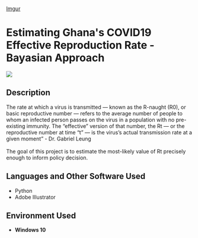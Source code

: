 

[Imgur](https://i.imgur.com/bgBAL0x.png)

# Estimating Ghana's COVID19 Effective Reproduction Rate - Bayasian Approach

![](https://i.imgur.com/bgBAL0x.png)
<h2>Description</h2>
The rate at which a virus is transmitted — known as the R-naught (R0), or basic reproductive number — refers to the average number of people to whom an infected person passes on the virus in a population with no pre-existing immunity. The “effective” version of that number, the Rt — or the reproductive number at time “t” — is the virus’s actual transmission rate at a given moment” - Dr. Gabriel Leung
<br></br>
The goal of this project is to estimate the most-likely value of Rt precisely enough to inform policy decision.

<h2>Languages and Other Software Used</h2>

- Python
- Adobe Illustrator

<h2>Environment Used </h2>

- <b>Windows 10</b>



